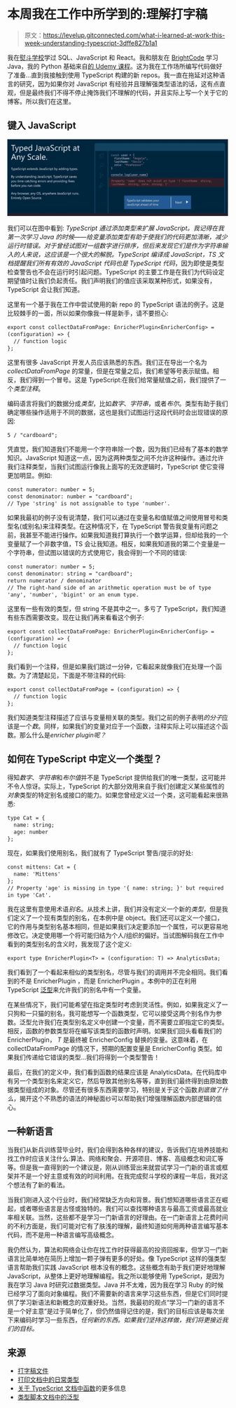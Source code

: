 # 本周我在工作中所学到的:理解打字稿

> 原文：<https://levelup.gitconnected.com/what-i-learned-at-work-this-week-understanding-typescript-3dffe827b1a1>

我在[熨斗学校](https://flatironschool.com/welcome-to-flatiron-school/?utm_source=Google&utm_medium=ppc&utm_campaign=11658496690&utm_content=118992107208&utm_term=flatiron%20school&uqaid=488305145676&CjwKCAjwr_uCBhAFEiwAX8YJgT2zE8NMdJMiEoiDWePkmHJ8HAJSxz3WahyrmH9hELjMBL7KUEhkCBoCqs8QAvD_BwE&gclid=CjwKCAjwr_uCBhAFEiwAX8YJgT2zE8NMdJMiEoiDWePkmHJ8HAJSxz3WahyrmH9hELjMBL7KUEhkCBoCqs8QAvD_BwE)学过 SQL、JavaScript 和 React。我和朋友在 [BrightCode](https://www.brightcode.dev/) 学习 Java，我的 Python 基础来自[的 Udemy 课程](https://www.udemy.com/share/101W8QAEMfdVZSR34D/)。这为我在工作场所编写代码做好了准备…直到我接触到使用 TypeScript 构建的新 repos。我一直在拖延对这种语言的研究，因为如果你对 JavaScript 有经验并且理解强类型语法的话，这有点直观，但是最终我们不得不停止掩饰我们不理解的代码，并且实际上写一个关于它的博客。所以我们在这里。

## **键入 JavaScript**

![](img/96c3cca59c241a018bdf98d8d5fb9bcd.png)

我们可以在图中看到: *TypeScript 通过添加类型来扩展 JavaScript。我记得在我第一次学习 Java 的时候——给变量添加类型有助于使我们的代码更加清晰，减少运行时错误。对于曾经试图对一组数字进行排序，但后来发现它们是作为字符串输入的人来说，这应该是一个很大的解脱。TypeScript 编译成 JavaScript，TS 文档提醒我们所有有效的 JavaScript 代码也是 TypeScript 代码*，因为即使是类型检查警告也不会在运行时引起问题。TypeScript 的主要工作是在我们为代码设定期望值时让我们负起责任。我们声明我们的值应该采取某种形式，如果没有，TypeScript 会让我们知道。

这里有一个基于我在工作中尝试使用的新 repo 的 TypeScript 语法的例子。这是比较棘手的一面，所以如果你像我一样是新手，请不要担心:

```
export const collectDataFromPage: EnricherPlugin<EnricherConfig> = (configuration) => {
  // function logic
};
```

这里有很多 JavaScript 开发人员应该熟悉的东西。我们正在导出一个名为 *collectDataFromPage* 的常量，但是在常量之后，我们希望等号表示赋值。相反，我们得到一个冒号。这是 TypeScript:在我们给常量赋值之前，我们提供了一个*类型注释*。

编码语言将我们的数据分成*类型*，比如*数字*、*字符串*，或者*布尔*。类型有助于我们确定哪些操作适用于不同的数据，这也是我们试图运行这段代码时会出现错误的原因:

```
5 / "cardboard";
```

凭直觉，我们知道我们不能用一个字符串除一个数，因为我们已经有了基本的数学知识。JavaScript 知道这一点，因为这两种类型之间不允许这种操作。通过允许我们注释类型，当我们试图运行像我上面写的无效逻辑时，TypeScript 使它变得更加明显。例如:

```
const numerator: number = 5;
const denominator: number = "cardboard";
// Type 'string' is not assignable to type 'number'.
```

如果我最初的例子没有说清楚，我们可以通过在变量名和值赋值之间使用冒号和类型名(或别名)来注释类型。在这种情况下，在 TypeScript 警告我变量有问题之前，我甚至不能进行操作。如果我知道我打算执行一个数学运算，但却给我的一个变量赋了一个非数字值，TS 会让我知道。相反，如果我知道我的第二个变量是一个字符串，但试图以错误的方式使用它，我会得到一个不同的错误:

```
const numerator: number = 5;
const denominator: string = "cardboard";
return numerator / denominator
// The right-hand side of an arithmetic operation must be of type 'any', 'number', 'bigint' or an enum type.
```

这里有一些有效的类型，但 string 不是其中之一。多亏了 TypeScript，我们知道有些东西需要改变。现在让我们再来看看这个例子:

```
export const collectDataFromPage: EnricherPlugin<EnricherConfig> = (configuration) => {
  // function logic
};
```

我们看到一个注释，但是如果我们跳过一分钟，它看起来就像我们在处理一个函数。为了清楚起见，下面是不带注释的代码:

```
export const collectDataFromPage = (configuration) => {
  // function logic
};
```

我们知道类型注释描述了应该与变量相关联的类型。我们之前的例子表明*的分子*应该是一个*数*。同样，如果我们的变量对应于一个函数，注释实际上可以描述这个函数。那么什么是*enricher plugin<enricher config>呢？*

## 如何在 TypeScript 中定义一个类型？

得知*数字*、*字符串*和*布尔值*并不是 TypeScript 提供给我们的唯一类型，这可能并不令人惊讶。实际上，TypeScript 的大部分效用来自于我们创建定义某些属性的*对象*类型的特定别名或接口的能力。如果您曾经定义过一个类，这可能看起来很熟悉:

```
type Cat = {
  name: string;
  age: number
};
```

现在，如果我们使用别名，我们就有了 TypeScript 警告/提示的好处:

```
const mittens: Cat = {
  name: 'Mittens'
};
// Property 'age' is missing in type '{ name: string; }' but required in type 'Cat'.
```

我在这里有意使用术语*别名*。从技术上讲，我们并没有定义一个新的*类型*，但是我们定义了一个现有类型的别名，在本例中是 object。我们还可以定义一个接口，它的作用与类型别名基本相同，但是如果我们决定要添加一个属性，可以更容易地修改它。决定使用哪一个将可能归结为个人/组织的偏好。当试图解码我在工作中看到的类型别名的含义时，我发现了这个定义:

```
export type EnricherPlugin<T> = (configuration: T) => AnalyticsData;
```

我们看到了一个看起来相似的类型别名，尽管与我们的调用并不完全相同。我们看到的不是 EnricherPlugin <enricherconfig>，而是 EnricherPlugin <t>。本例中的<t>正在利用 TypeScript [泛型](https://www.typescriptlang.org/docs/handbook/2/generics.html)来允许我们的别名中有一个变量。</t></t></enricherconfig>

在某些情况下，我们可能希望在指定类型时考虑到灵活性。例如，如果我定义了一只狗和一只猫的别名，我可能想写一个函数类型，它可以接受这两个别名作为参数。泛型允许我们在类型别名定义中创建一个变量，而不需要立即指定它的类型。相反，函数的参数类型将在编写该类型的函数时声明。如果我们回头看看我们的 EnricherPlugin， *T* 是最终被 EnricherConfig 替换的变量。这意味着，在 collectDataFromPage 的情况下，预期的配置变量是 EnricherConfig 类型。如果我们传递给它错误的类型…我们将得到一个类型警告！

最后，在我们的定义中，我们看到函数的结果应该是 AnalyticsData。在代码库中有另一个类型别名来定义它，然后导致其他别名等等，直到我们最终得到由原始数据类型组成的对象。尽管还有很多东西需要学习，特别是关于这个函数*到底做了什么*，揭开这个不熟悉的语法的神秘面纱可以帮助我们增强理解函数内部逻辑的信心。

## **一种新语言**

当我们从新兵训练营毕业时，我们会得到各种各样的建议，告诉我们在培养技能和找工作时应该关注什么:算法、网络和聚会、开源项目、博客、高级概念和词汇等等。但是我一直得到的一个建议是，刚从训练营出来就尝试学习一门新的语言或框架并不是一个好主意或有效的时间利用。在我完成熨斗学校的课程一年后，我对这个想法有了新的看法。

当我们刚进入这个行业时，我们经常缺乏方向和背景。我们想知道哪些语言正在崛起，或者哪些语言是古怪或独特的。我们可以查找哪种语言与最高工资或最高就业率相关联。当然，这些都不是学习一门新语言的好理由。在一门新语言上花费时间的不利方面是，我们可能对它有了肤浅的理解，最终知道如何用两种语言编写基本代码，而不是用一种语言编写高级概念。

我仍然认为，算法和网络会让你在找工作时获得最高的投资回报率，但学习一门新语言比简单地在简历上增加一颗子弹有更多的好处。像 TypeScript 这样的强类型语言帮助我们实践 JavaScript 根本没有的概念。这些概念有助于我们更好地理解 JavaScript，从整体上更好地理解编程。我之所以能够使用 TypeScript，是因为我在学习 Java 时研究过数据类型。Java 并不太难，因为我在学习 Ruby 的时候已经学习了面向对象编程。我们不需要新的语言来学习这些东西，但是它们同时提供了学习新语法和新概念的双重好处。当然，我最初的观点“学习一门新的语言不是一个好主意”是过于简单化了，但仍然值得记住的是，我们的目标应该是每次坐下来编码时学习一些东西，*任何新的东西。如果我们坚持这样做，我们将更接近我们的目标。*

## **来源**

*   [打字稿文件](https://www.typescriptlang.org/)
*   [打印文档中的日常类型](https://www.typescriptlang.org/docs/handbook/2/everyday-types.html)
*   [关于 TypeScript 文档中函数](https://www.typescriptlang.org/docs/handbook/2/functions.html)的更多信息
*   [类型脚本文档中的泛型](https://www.typescriptlang.org/docs/handbook/2/generics.html)